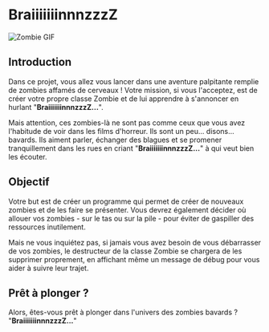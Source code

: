 # BraiiiiiiinnnzzzZ

![Zombie GIF](https://phoneky.co.uk/thumbs/screensavers/down/abstract/brain_yuzj8zp7.gif)

## Introduction

Dans ce projet, vous allez vous lancer dans une aventure palpitante remplie de zombies affamés de cerveaux ! Votre mission, si vous l'acceptez, est de créer votre propre classe Zombie et de lui apprendre à s'annoncer en hurlant "**BraiiiiiiinnnzzzZ...**".

Mais attention, ces zombies-là ne sont pas comme ceux que vous avez l'habitude de voir dans les films d'horreur. Ils sont un peu... disons... bavards. Ils aiment parler, échanger des blagues et se promener tranquillement dans les rues en criant "**BraiiiiiiinnnzzzZ...**" à qui veut bien les écouter.

## Objectif

Votre but est de créer un programme qui permet de créer de nouveaux zombies et de les faire se présenter. Vous devrez également décider où allouer vos zombies - sur le tas ou sur la pile - pour éviter de gaspiller des ressources inutilement.

Mais ne vous inquiétez pas, si jamais vous avez besoin de vous débarrasser de vos zombies, le destructeur de la classe Zombie se chargera de les supprimer proprement, en affichant même un message de débug pour vous aider à suivre leur trajet.

## Prêt à plonger ?

Alors, êtes-vous prêt à plonger dans l'univers des zombies bavards ? "**BraiiiiiiinnnzzzZ...**"

